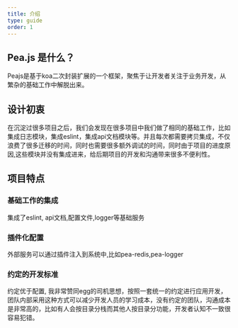 ```yaml
---
title: 介绍
type: guide
order: 1
---
```


## Pea.js 是什么？

Peajs是基于koa二次封装扩展的一个框架，聚焦于让开发者关注于业务开发，从繁杂的基础工作中解脱出来。


## 设计初衷
<p >在沉淀过很多项目之后，我们会发现在很多项目中我们做了相同的基础工作，比如集成日志模块，集成eslint，集成api文档模块等。并且每次都需要拷贝集成，不仅浪费了很多迁移的时间，同时也需要很多额外调试的时间，同时由于项目的进度原因,这些模块并没有集成进来，给后期项目的开发和沟通带来很多不便利性。</p>

## 项目特点
### 基础工作的集成
集成了eslint, api文档,配置文件,logger等基础服务
### 插件化配置
外部服务可以通过插件注入到系统中,比如pea-redis,pea-logger
### 约定的开发标准
约定优于配置, 我非常赞同egg的司机思想，按照一套统一的约定进行应用开发，团队内部采用这种方式可以减少开发人员的学习成本，没有约定的团队，沟通成本是非常高的，比如有人会按目录分栈而其他人按目录分功能，开发者认知不一致很容易犯错。
